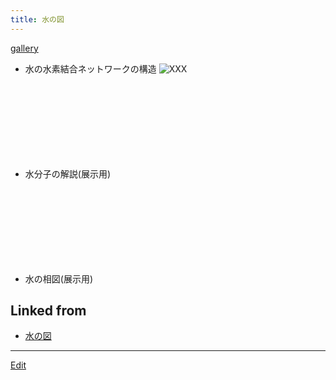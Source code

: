 ```yaml
---
title: 水の図
---
```

[gallery](/gallery)

* 水の水素結合ネットワークの構造
![![XXX](20071010border.png)](storage:[水の図](/水の図)/20071010full.jpg)

* 水分子の解説(展示用)
![![XXX](20071010border2.png)](storage:[水の図](/水の図)/equiv.pdf)

* 水の相図(展示用)
![![XXX](20071010border3.png)](storage:[水の図](/水の図)/desktop.pdf)

<!--  -->










## Linked from

* [水の図](/水の図)


----

[Edit](https://github.com/vitroid/vitroid.github.io/edit/master/MD/水の図.md)

